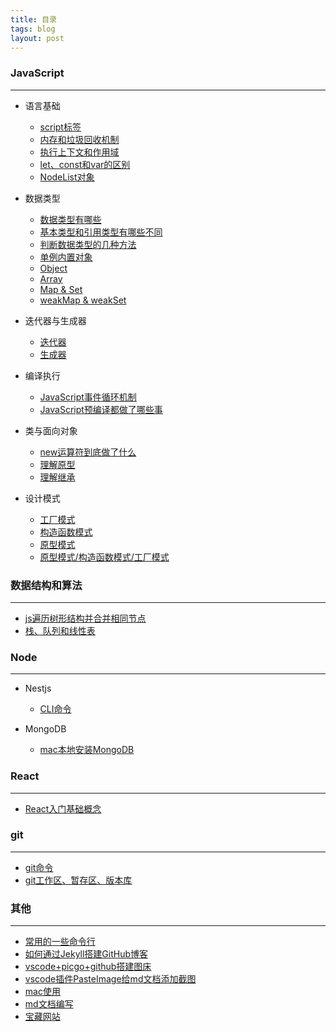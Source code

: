 ```yaml
---
title: 目录
tags: blog
layout: post
---
```


### JavaScript
---

- 语言基础
  - [script标签](https://moxiaodegu.github.io/2020/04/script/)
  - [内存和垃圾回收机制](https://moxiaodegu.github.io/2020/04/memory/)
  - [执行上下文和作用域](https://moxiaodegu.github.io/2020/05/execution-context/)
  - [let、const和var的区别](https://moxiaodegu.github.io/2020/01/let-var/)
  - [NodeList对象](https://moxiaodegu.github.io/2020/01/node-list-obj/)
  
- 数据类型
  - [数据类型有哪些](https://moxiaodegu.github.io/2020/03/dataType/)
  - [基本类型和引用类型有哪些不同](https://moxiaodegu.github.io/2020/01/make-difference/)
  - [判断数据类型的几种方法](https://moxiaodegu.github.io/2020/01/data-type-judgment/)
  - [单例内置对象](https://moxiaodegu.github.io/2020/01/singleton-built-object/)
  - [Object](https://moxiaodegu.github.io/2020/01/object/)
  - [Array](https://moxiaodegu.github.io/2020/02/array/)
  - [Map & Set](https://moxiaodegu.github.io/2020/02/map-and-set/)
  - [weakMap & weakSet](https://moxiaodegu.github.io/2020/02/weakmap-and-weakset/)

- 迭代器与生成器
  - [迭代器](https://moxiaodegu.github.io/2020/02/iterator/)
  - [生成器](https://moxiaodegu.github.io/2020/02/generator/)

- 编译执行
  - [JavaScript事件循环机制](https://moxiaodegu.github.io/2021/01/eventloop/)
  - [JavaScript预编译都做了哪些事](https://moxiaodegu.github.io/2021/01/precompile/)

- 类与面向对象
  - [new运算符到底做了什么](https://moxiaodegu.github.io/2020/12/new/)
  - [理解原型](https://moxiaodegu.github.io/2020/12/prototype-inherit/)
  - [理解继承](https://moxiaodegu.github.io/2020/12/inherit/)

- 设计模式
  - [工厂模式](https://moxiaodegu.github.io/2020/08/factory-mode/)
  - [构造函数模式](https://moxiaodegu.github.io/2020/08/Function/)
  - [原型模式](https://moxiaodegu.github.io/2020/08/prototype/)
  - [原型模式/构造函数模式/工厂模式](https://moxiaodegu.github.io/2020/06/object-create-Function/)

### 数据结构和算法

---

- [js遍历树形结构并合并相同节点](https://moxiaodegu.github.io/2020/08/traversal-tree-structure/)
- [栈、队列和线性表](https://moxiaodegu.github.io/2020/01/stack-queue/)

### Node
---

- Nestjs
  - [CLI命令](https://moxiaodegu.github.io/2021/02/nest-cli/)

- MongoDB
  - [mac本地安装MongoDB](https://moxiaodegu.github.io/2021/02/MongoDB/)

<!-- - [什么是node](https://moxiaodegu.github.io/2021/01/nodejs/) -->

### React
---

- [React入门基础概念](https://moxiaodegu.github.io/2020/12/react-basics/)

<!-- **npm/yarn** -->

### git
---

- [git命令](https://moxiaodegu.github.io/2020/02/git/)
- [git工作区、暂存区、版本库](https://moxiaodegu.github.io/2020/02/git-stage/)

### 其他
---

- [常用的一些命令行](https://moxiaodegu.github.io/2020/03/tools-commoncmd/)
- [如何通过Jekyll搭建GitHub博客](https://moxiaodegu.github.io/2020/11/build-blog/)
- [vscode+picgo+github搭建图床](https://moxiaodegu.github.io/2020/07/picgo/)
- [vscode插件PasteImage给md文档添加截图](https://moxiaodegu.github.io/2020/07/PasteImage/)
- [mac使用](https://moxiaodegu.github.io/2020/07/mac/)
- [md文档编写](https://moxiaodegu.github.io/2020/07/md/)
- [宝藏网站](https://moxiaodegu.github.io/2020/07/website/)

